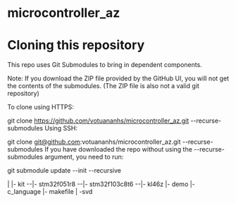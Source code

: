 # microcontroller_az
# Cloning this repository
This repo uses Git Submodules to bring in dependent components.

Note: If you download the ZIP file provided by the GitHub UI, you will not get the contents of the submodules. (The ZIP file is also not a valid git repository)

To clone using HTTPS:

git clone https://github.com/votuananhs/microcontroller_az.git --recurse-submodules
Using SSH:

git clone git@github.com:votuananhs/microcontroller_az.git --recurse-submodules
If you have downloaded the repo without using the --recurse-submodules argument, you need to run:

git submodule update --init --recursive

|
|- kit
--|- stm32f051r8
--|- stm32f103c8t6
--|- kl46z
|- demo
|- c_language
|- makefile
| -svd
